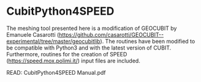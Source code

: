 # CubitPython4SPEED
The meshing tool presented here is a modification of GEOCUBIT by Emanuele Casarotti (https://github.com/casarotti/GEOCUBIT--experimental/tree/master/geocubitlib). 
The routines have been modified to be compatible with Python3 and with the latest version of CUBIT.
Furthermore, routines for the creation of SPEED (https://speed.mox.polimi.it/) input files are included.

READ: CubitPython4SPEED Manual.pdf
